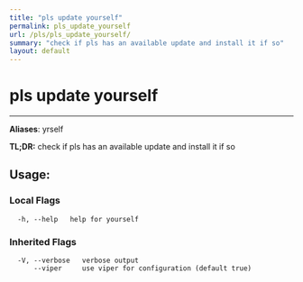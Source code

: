 ```yaml
---
title: "pls update yourself"
permalink: pls_update_yourself
url: /pls/pls_update_yourself/
summary: "check if pls has an available update and install it if so"
layout: default
---
```

# pls update yourself 

---
**Aliases**: yrself

**TL;DR:** check if pls has an available update and install it if so

## Usage:

### Local Flags

```
  -h, --help   help for yourself
```

### Inherited Flags

```
  -V, --verbose   verbose output
      --viper     use viper for configuration (default true)
```
